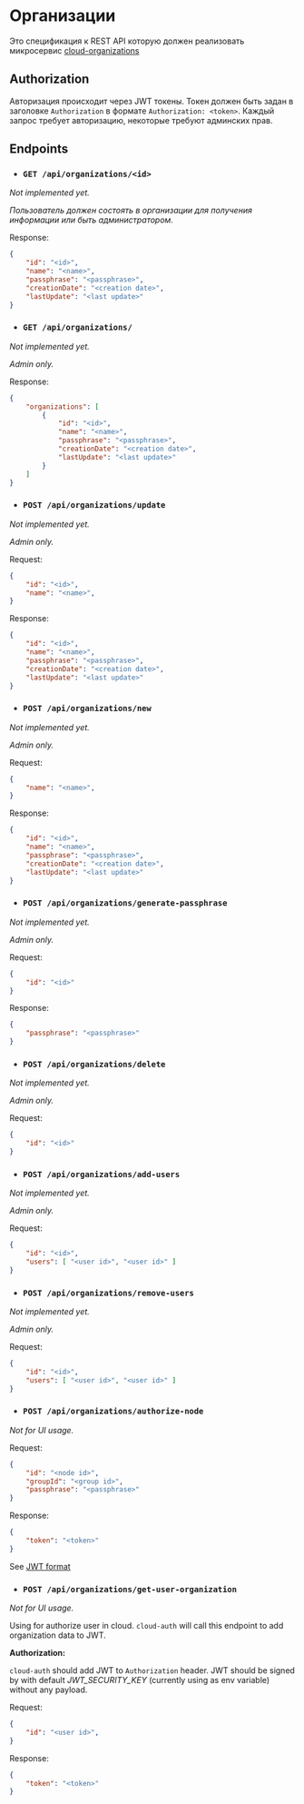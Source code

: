 # Организации

Это спецификация к REST API которую должен реализовать микросервис [cloud-organizations](../units/cloud-organizations.md)

## Authorization

Авторизация происходит через JWT токены. Токен должен быть задан в заголовке `Authorization` в формате `Authorization: <token>`. Каждый запрос требует авторизацию, некоторые требуют админских прав.

## Endpoints

- ### `GET /api/organizations/<id>`

_Not implemented yet._

_Пользователь должен состоять в организации для получения информации или быть администратором._

Response:

```json
{
    "id": "<id>",
    "name": "<name>",
    "passphrase": "<passphrase>",
    "creationDate": "<creation date>",
    "lastUpdate": "<last update>"
}
```

- ### `GET /api/organizations/`

_Not implemented yet._

_Admin only._

Response:

```json
{
    "organizations": [
        {
            "id": "<id>",
            "name": "<name>",
            "passphrase": "<passphrase>",
            "creationDate": "<creation date>",
            "lastUpdate": "<last update>"
        }
    ]
}
```

- ### `POST /api/organizations/update`

_Not implemented yet._

_Admin only._

Request:

```json
{
    "id": "<id>",
    "name": "<name>",
}
```

Response:

```json
{
    "id": "<id>",
    "name": "<name>",
    "passphrase": "<passphrase>",
    "creationDate": "<creation date>",
    "lastUpdate": "<last update>"
}
```

- ### `POST /api/organizations/new`

_Not implemented yet._

_Admin only._

Request:

```json
{
    "name": "<name>",
}
```

Response:

```json
{
    "id": "<id>",
    "name": "<name>",
    "passphrase": "<passphrase>",
    "creationDate": "<creation date>",
    "lastUpdate": "<last update>"
}
```

- ### `POST /api/organizations/generate-passphrase`

_Not implemented yet._

_Admin only._

Request:

```json
{
    "id": "<id>"
}
```

Response:

```json
{
    "passphrase": "<passphrase>"
}
```

- ### `POST /api/organizations/delete`

_Not implemented yet._

_Admin only._

Request:

```json
{
    "id": "<id>"
}
```

- ### `POST /api/organizations/add-users`

_Not implemented yet._

_Admin only._

Request:

```json
{
    "id": "<id>",
    "users": [ "<user id>", "<user id>" ]
}
```

- ### `POST /api/organizations/remove-users`

_Not implemented yet._

_Admin only._

Request:

```json
{
    "id": "<id>",
    "users": [ "<user id>", "<user id>" ]
}
```

- ### `POST /api/organizations/authorize-node`

_Not for UI usage._

Request:

```json
{
    "id": "<node id>",
    "groupId": "<group id>",
    "passphrase": "<passphrase>"
}
```

Response:

```json
{
    "token": "<token>"
}
```

See [JWT format](../ipc/jwt-token.md#токены-для-нод)

- ### `POST /api/organizations/get-user-organization`

_Not for UI usage._

Using for authorize user in cloud. `cloud-auth` will call this endpoint to add organization data to JWT.

**Authorization:**

`cloud-auth` should add JWT to `Authorization` header. JWT should be signed by with default _JWT_SECURITY_KEY_ (currently using as env variable) without any payload.

Request:

```json
{
    "id": "<user id>",
}
```

Response:

```json
{
    "token": "<token>"
}
```
